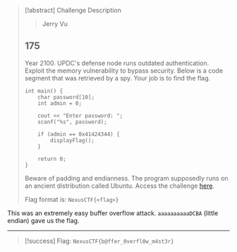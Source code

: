 > [!abstract] Challenge Description
> > Jerry Vu
> ## 175
> Year 2100. UPDC's defense node runs outdated authentication. Exploit the memory vulnerability to bypass security. Below is a code segment that was retrieved by a spy. Your job is to find the flag.
> 
> ```
> int main() {
>     char password[10];
>     int admin = 0;
>     
>     cout << "Enter password: ";
>     scanf("%s", password);
>     
>     if (admin == 0x41424344) {
>         displayFlag();
>     }
>     
>     return 0;
> }
> ```
> 
> Beware of padding and endianness. The program supposedly runs on an ancient distribution called Ubuntu. Access the challenge [here](http://34.129.100.231:5055/).
> 
> Flag format is: `NexusCTF{<flag>}`

This was an extremely easy buffer overflow attack. 
`aaaaaaaaaaDCBA` (little endian) gave us the flag.

---
> [!success] Flag: `NexusCTF{b@ffer_0verfl0w_m4st3r}`
